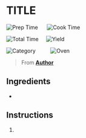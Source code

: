 # TITLE

![Prep Time](https://img.shields.io/badge/Prep_Time-20_min.-black) &nbsp;&nbsp;&nbsp;&nbsp;
![Cook Time](https://img.shields.io/badge/Cook_Time-45_min.-black) &nbsp;&nbsp;

![Total Time](https://img.shields.io/badge/Total_Time-65_min.-black) &nbsp;&nbsp;&nbsp;
![Yield](https://img.shields.io/badge/Yield-8_servings-black) &nbsp;&nbsp;

![Category](https://img.shields.io/badge/Category-Snack-black) &nbsp;&nbsp;&nbsp;&nbsp;&nbsp;&nbsp;&nbsp;&nbsp;
![Oven](https://img.shields.io/badge/Cooking_Method-Oven-black)

> From **[Author](LINK)** <br>

## Ingredients

- 

## Instructions

1. 
